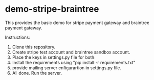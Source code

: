 # demo-stripe-braintree

This provides the basic demo for stripe payment gateway and braintree payment gateway.

Instructions:
1. Clone this repository.
2. Create stripe test account and braintree sandbox account.
3. Place the keys in settings.py file for both
4. Install the requirements using "pip install -r requirements.txt"
5. provide mailing server cnfigurartion in settings.py file.
6. All done. Run the server.
